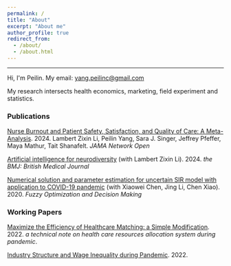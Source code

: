 ```yaml
---
permalink: /
title: "About"
excerpt: "About me"
author_profile: true
redirect_from: 
  - /about/
  - /about.html
---
```

------

Hi, I'm Peilin. My email: yang.peilinc@gmail.com

My research intersects health economics, marketing, field experiment and statistics.


### Publications

[Nurse Burnout and Patient Safety, Satisfaction, and Quality of Care: A Meta-Analysis](https://jamanetwork.com/journals/jamanetworkopen/fullarticle/2825639). 2024. Lambert Zixin Li, Peilin Yang, Sara J. Singer, Jeffrey Pfeffer, Maya Mathur, Tait Shanafelt.
*JAMA Network Open*

[Artificial intelligence for neurodiversity](https://doi.org/10.1136/bmj.q1384) (with Lambert Zixin Li). 2024. *the BMJ: British Medical Journal*

[Numerical solution and parameter estimation for uncertain SIR model with application to COVID-19 pandemic](https://tteclinc.github.io/peilinyang//files/UncertaintySIR.pdf) (with Xiaowei Chen, Jing Li, Chen Xiao). 2020. *Fuzzy Optimization and Decision Making*


### Working Papers
[Maximize the Efficiency of Healthcare Matching: a Simple Modification](https://tteclinc.github.io/peilinyang//files/Healthcare_matching.pdf). 2022. _a technical note on health care resources allocation system during pandemic_.

[Industry Structure and Wage Inequality during Pandemic](https://tteclinc.github.io/peilinyang//files/Inequality.pdf). 2022.

